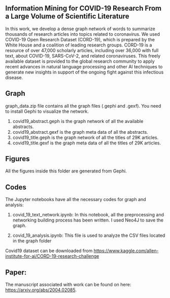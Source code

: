 ## Information Mining for COVID-19 Research From a Large Volume of Scientific Literature
In this work, we develop a dense graph network of words to summarize thousands of research articles into topics related to coronavirus. We used COVID-19 Open Research Dataset (CORD-19), which is prepared by the White House and a coalition of leading research groups. CORD-19 is a resource of over 47,000 scholarly articles, including over 36,000 with full text, about COVID-19, SARS-CoV-2, and related coronaviruses. This freely available dataset is provided to the global research community to apply recent advances in natural language processing and other AI techniques to generate new insights in support of the ongoing fight against this infectious disease. 

## Graph
graph_data.zip file contains all the graph files (.gephi and .gexf). You need to install Gephi to visualize the network. 
1. covid19_abstract.geph is the graph network of all the available abstracts.
2. covid19_abstract.gexf is the graph meta data of all the abstracts.
3. covid19_title.geph is the graph network of all the titles of 29K articles.
4. covid19_title.gexf is the graph meta data of all the titles of 29K articles.

<!-- There are some .csv files in the folder. Each .csv file is the saved node data of a subgraph. For example, drug.csv includes all the neighboring nodes of the drug and associated information. -->


## Figures
All the figures inside this folder are generated from Gephi.


## Codes
The Jupyter notebooks have all the necessary codes for graph and analysis:

1. covid_19_text_network.ipynb: In this notebook, all the preprocessing and networking building process has been written. I used Neo4J to save the graph.

2. covid_19_analysis.ipynb: This file is  used to analyze the CSV files located in the graph folder

Covid19 dataset can be downloaded from https://www.kaggle.com/allen-institute-for-ai/CORD-19-research-challenge

## Paper:

The manuscript associated with work can be found on here: https://arxiv.org/abs/2004.02085.
